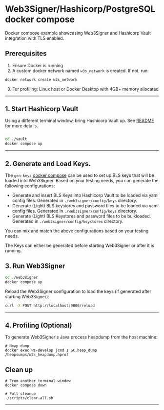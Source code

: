 # Web3Signer/Hashicorp/PostgreSQL docker compose

Docker compose example showcasing Web3Signer and Hashicorp Vault integration with TLS enabled.

## Prerequisites
1. Ensure Docker is running
2. A custom docker network named `w3s_network` is created. If not, run:

```sh
docker network create w3s_network
```

3. For profiling: Linux host or Docker Desktop with 4GB+ memory allocated

---

## 1. Start Hashicorp Vault

Using a different terminal window, bring Hashicorp Vault up. See [README](./vault/README.md) for more details.

```sh

cd ./vault
docker compose up
```
---

## 2. Generate and Load Keys.

The `gen-keys` [docker compose](./gen-keys/README.md) can be used to set up BLS keys that will be loaded into
Web3Signer. Based on your testing needs, you can generate the following configurations:

- Generate and insert BLS Keys into Hashicorp Vault to be loaded via yaml config files. Generated in
  `./web3signer/config/keys` directory.
- Generate (Light) BLS keystores and password files to be loaded via yaml config files. Generated in
  `./web3signer/config/keys` directory.
- Generate (Light) BLS Keystores and password files to be bulkloaded. Generated in `./web3signer/config/keystores`
  directory.

You can mix and match the above configurations based on your testing needs.

The Keys can either be generated before starting Web3Signer or after it is running.


## 3. Run Web3Signer

```sh
cd ./web3signer
docker compose up
```

Reload the Web3Signer configuration to load the keys (if generated after starting Web3Signer):
```sh
curl -X POST http://localhost:9000/reload
```

---

## 4. Profiling (Optional)
To generate Web3Signer's Java process heapdump from the host machine:

```shell
# Heap dump
docker exec ws-develop jcmd 1 GC.heap_dump /heapsumps/w3s_heapdump.hprof
```
## Clean up
```shell
# From another terminal window
docker compose down

# Full cleanup
./scripts/clear-all.sh
```

---
